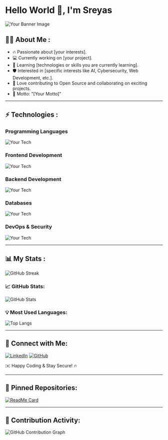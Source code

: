 # Hello World 👋, I'm Sreyas

![Your Banner Image](https://media1.giphy.com/media/v1.Y2lkPTc5MGI3NjExdTU2cnlrdGVtODJ6ZHdseHBkNWU1NW1zcWRzNWlid2ZrZHRnenFjNCZlcD12MV9pbnRlcm5hbF9naWZfYnlfaWQmY3Q9Zw/CrFLL3CnRpw5ddlBMm/giphy.gif)

## 👨‍💻 About Me :
- 🔥 Passionate about [your interests].
- 💻 Currently working on [your project].
- 🌱 Learning [technologies or skills you are currently learning].
- 🛡 Interested in [specific interests like AI, Cybersecurity, Web Development, etc.].
- 🤝 Love contributing to Open Source and collaborating on exciting projects.
- 🎯 Motto: "[Your Motto]"

---

## ⚡ Technologies :
### Programming Languages  
![Your Tech](https://img.shields.io/badge/-Your_Tech-05122A?style=flat&logo=YourTech&logoColor=white)

### Frontend Development  
![Your Tech](https://img.shields.io/badge/-Your_Tech-05122A?style=flat&logo=YourTech&logoColor=white)

### Backend Development  
![Your Tech](https://img.shields.io/badge/-Your_Tech-05122A?style=flat&logo=YourTech&logoColor=white)

### Databases  
![Your Tech](https://img.shields.io/badge/-Your_Tech-05122A?style=flat&logo=YourTech&logoColor=white)

### DevOps & Security  
![Your Tech](https://img.shields.io/badge/-Your_Tech-05122A?style=flat&logo=YourTech&logoColor=white)

---

## 📊 My Stats :
![GitHub Streak](https://github-readme-streak-stats.herokuapp.com/?user=sreyas96&theme=dark)

### 📈 GitHub Stats:
![GitHub Stats](https://github-readme-stats.vercel.app/api?username=sreyas96&show_icons=true&theme=dark)

### 💡 Most Used Languages:
![Top Langs](https://github-readme-stats.vercel.app/api/top-langs/?username=sreyas96&layout=compact&theme=dark)

---

## 🔗 Connect with Me:
[![LinkedIn](https://img.shields.io/badge/-LinkedIn-05122A?style=flat&logo=linkedin)](your-linkedin-url)
[![GitHub](https://img.shields.io/badge/-GitHub-05122A?style=flat&logo=github)](https://github.com/sreyas96)

✉️ Happy Coding & Stay Secure! 🔥

---

## 📌 Pinned Repositories:
[![ReadMe Card](https://github-readme-stats.vercel.app/api/pin/?username=sreyas96&repo=your-repo-name&theme=dark)](https://github.com/your-github-username/your-repo-name)

---

## 📆 Contribution Activity:
![GitHub Contribution Graph](https://github-readme-activity-graph.vercel.app/graph?username=sreyas96&theme=react-dark)
